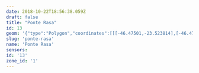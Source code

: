 ```yaml
---
date: 2018-10-22T18:56:38.059Z
draft: false
title: "Ponte Rasa"
id: 13
geom: '{"type":"Polygon","coordinates":[[[-46.47501,-23.523814],[-46.476275,-23.51678],[-46.476901,-23.512298],[-46.477958,-23.50703],[-46.478051,-23.50679],[-46.479172,-23.507293],[-46.479665,-23.507374],[-46.481974,-23.507103],[-46.484598,-23.507272],[-46.485771,-23.507113],[-46.490772,-23.507487],[-46.490758,-23.507242],[-46.491294,-23.507192],[-46.492112,-23.507007],[-46.492952,-23.506685],[-46.493573,-23.506884],[-46.49368,-23.506785],[-46.493774,-23.506478],[-46.493953,-23.50638],[-46.494216,-23.506654],[-46.494466,-23.506738],[-46.49515,-23.506667],[-46.496243,-23.506963],[-46.49716,-23.507526],[-46.498163,-23.507486],[-46.498575,-23.507626],[-46.4993,-23.507719],[-46.499712,-23.507548],[-46.499949,-23.507518],[-46.500044,-23.507614],[-46.500126,-23.507968],[-46.50032,-23.508117],[-46.50045,-23.508354],[-46.501201,-23.508813],[-46.502304,-23.508674],[-46.503505,-23.50832],[-46.503869,-23.508311],[-46.505351,-23.50853],[-46.50561,-23.508782],[-46.505892,-23.50895],[-46.506543,-23.508925],[-46.507002,-23.509323],[-46.50809,-23.509596],[-46.508248,-23.509601],[-46.508726,-23.509403],[-46.509654,-23.509521],[-46.509735,-23.509561],[-46.509922,-23.509934],[-46.511363,-23.510113],[-46.512017,-23.510629],[-46.51266,-23.510832],[-46.512978,-23.511028],[-46.513451,-23.511077],[-46.513846,-23.51097],[-46.514534,-23.511181],[-46.515644,-23.511645],[-46.516148,-23.511743],[-46.516955,-23.512072],[-46.518059,-23.512784],[-46.518348,-23.512839],[-46.518924,-23.513113],[-46.519911,-23.513944],[-46.521031,-23.514186],[-46.521231,-23.514468],[-46.519692,-23.515379],[-46.517487,-23.516379],[-46.51668,-23.516871],[-46.514753,-23.517794],[-46.513771,-23.518393],[-46.51318,-23.519009],[-46.51261,-23.51935],[-46.510679,-23.519619],[-46.509958,-23.519908],[-46.507775,-23.520564],[-46.507383,-23.520625],[-46.503518,-23.520741],[-46.499975,-23.520299],[-46.497452,-23.521103],[-46.495689,-23.521523],[-46.49539,-23.521678],[-46.495083,-23.521967],[-46.494743,-23.52278],[-46.494407,-23.523249],[-46.493967,-23.523601],[-46.4934,-23.523946],[-46.493372,-23.523902],[-46.493308,-23.523947],[-46.493378,-23.524033],[-46.49323,-23.524048],[-46.492949,-23.524372],[-46.492049,-23.525075],[-46.49156,-23.525537],[-46.490529,-23.526881],[-46.489994,-23.527687],[-46.489351,-23.527666],[-46.488827,-23.526943],[-46.488335,-23.526406],[-46.488179,-23.526007],[-46.487918,-23.525762],[-46.487464,-23.526139],[-46.487217,-23.526252],[-46.486948,-23.526291],[-46.48629,-23.526222],[-46.485909,-23.526137],[-46.483921,-23.525211],[-46.482414,-23.526],[-46.48101,-23.525914],[-46.47501,-23.523814]]]}'
slug: 'ponte-rasa'
name: 'Ponte Rasa'
sensors:
id: '13'
zone_id: '1'
---
```

		